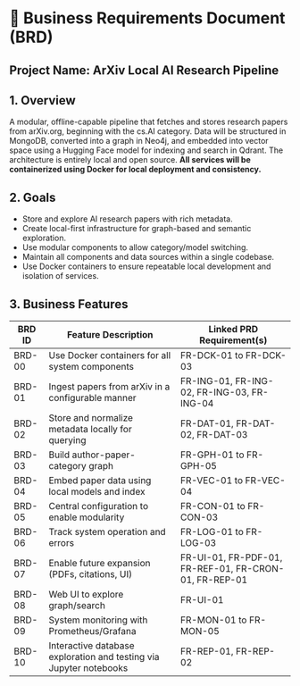 # 📘 Business Requirements Document (BRD)

## Project Name: ArXiv Local AI Research Pipeline

## 1. Overview
A modular, offline-capable pipeline that fetches and stores research papers from arXiv.org, beginning with the cs.AI category. Data will be structured in MongoDB, converted into a graph in Neo4j, and embedded into vector space using a Hugging Face model for indexing and search in Qdrant. The architecture is entirely local and open source. **All services will be containerized using Docker for local deployment and consistency.**

## 2. Goals
- Store and explore AI research papers with rich metadata.
- Create local-first infrastructure for graph-based and semantic exploration.
- Use modular components to allow category/model switching.
- Maintain all components and data sources within a single codebase.
- Use Docker containers to ensure repeatable local development and isolation of services.

## 3. Business Features

| BRD ID     | Feature Description | Linked PRD Requirement(s) |
|------------|---------------------|----------------------------|
| BRD-00     | Use Docker containers for all system components | FR-DCK-01 to FR-DCK-03 |
| BRD-01     | Ingest papers from arXiv in a configurable manner | FR-ING-01, FR-ING-02, FR-ING-03, FR-ING-04 |
| BRD-02     | Store and normalize metadata locally for querying | FR-DAT-01, FR-DAT-02, FR-DAT-03 |
| BRD-03     | Build author-paper-category graph | FR-GPH-01 to FR-GPH-05 |
| BRD-04     | Embed paper data using local models and index | FR-VEC-01 to FR-VEC-04 |
| BRD-05     | Central configuration to enable modularity | FR-CON-01 to FR-CON-03 |
| BRD-06     | Track system operation and errors | FR-LOG-01 to FR-LOG-03 |
| BRD-07     | Enable future expansion (PDFs, citations, UI) | FR-UI-01, FR-PDF-01, FR-REF-01, FR-CRON-01, FR-REP-01 |
| BRD-08     | Web UI to explore graph/search | FR-UI-01 |
| BRD-09     | System monitoring with Prometheus/Grafana | FR-MON-01 to FR-MON-05 |
| BRD-10     | Interactive database exploration and testing via Jupyter notebooks | FR-REP-01, FR-REP-02 |


